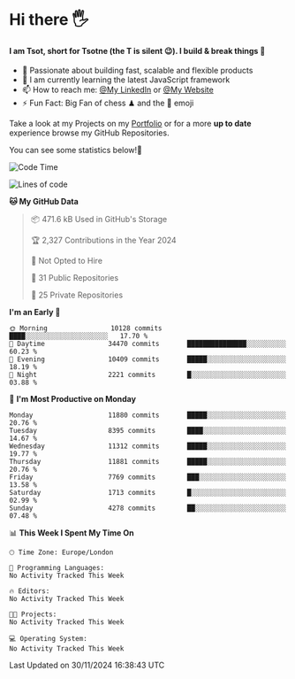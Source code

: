 # Hi there :raised_hand_with_fingers_splayed:
#### I am Tsot, short for Tsotne (the T is silent :wink:). I build & break things :space_invader:
- :telescope: Passionate about building fast, scalable and flexible products
- :seedling: I am currently learning the latest JavaScript framework 
- :mailbox: How to reach me: [@My LinkedIn](https://www.linkedin.com/in/tsotne-gvadzabia/) or [@My Website](https://tsotne.co.uk/contact)
- :zap: Fun Fact: Big Fan of chess ♟ and the 👾 emoji

Take a look at my Projects on my [Portfolio](https://tsotne.co.uk/) or for a more **up to date** experience browse my GitHub Repositories.

You can see some statistics below!:space_invader:
<!--START_SECTION:waka-->
![Code Time](http://img.shields.io/badge/Code%20Time-761%20hrs%202%20mins-blue)

![Lines of code](https://img.shields.io/badge/From%20Hello%20World%20I%27ve%20Written-20.2%20million%20lines%20of%20code-blue)

**🐱 My GitHub Data** 

> 📦 471.6 kB Used in GitHub's Storage 
 > 
> 🏆 2,327 Contributions in the Year 2024
 > 
> 🚫 Not Opted to Hire
 > 
> 📜 31 Public Repositories 
 > 
> 🔑 25 Private Repositories 
 > 
**I'm an Early 🐤** 

```text
🌞 Morning                10128 commits       ████░░░░░░░░░░░░░░░░░░░░░   17.70 % 
🌆 Daytime                34470 commits       ███████████████░░░░░░░░░░   60.23 % 
🌃 Evening                10409 commits       █████░░░░░░░░░░░░░░░░░░░░   18.19 % 
🌙 Night                  2221 commits        █░░░░░░░░░░░░░░░░░░░░░░░░   03.88 % 
```
📅 **I'm Most Productive on Monday** 

```text
Monday                   11880 commits       █████░░░░░░░░░░░░░░░░░░░░   20.76 % 
Tuesday                  8395 commits        ████░░░░░░░░░░░░░░░░░░░░░   14.67 % 
Wednesday                11312 commits       █████░░░░░░░░░░░░░░░░░░░░   19.77 % 
Thursday                 11881 commits       █████░░░░░░░░░░░░░░░░░░░░   20.76 % 
Friday                   7769 commits        ███░░░░░░░░░░░░░░░░░░░░░░   13.58 % 
Saturday                 1713 commits        █░░░░░░░░░░░░░░░░░░░░░░░░   02.99 % 
Sunday                   4278 commits        ██░░░░░░░░░░░░░░░░░░░░░░░   07.48 % 
```


📊 **This Week I Spent My Time On** 

```text
🕑︎ Time Zone: Europe/London

💬 Programming Languages: 
No Activity Tracked This Week

🔥 Editors: 
No Activity Tracked This Week

🐱‍💻 Projects: 
No Activity Tracked This Week

💻 Operating System: 
No Activity Tracked This Week
```


 Last Updated on 30/11/2024 16:38:43 UTC
<!--END_SECTION:waka-->
